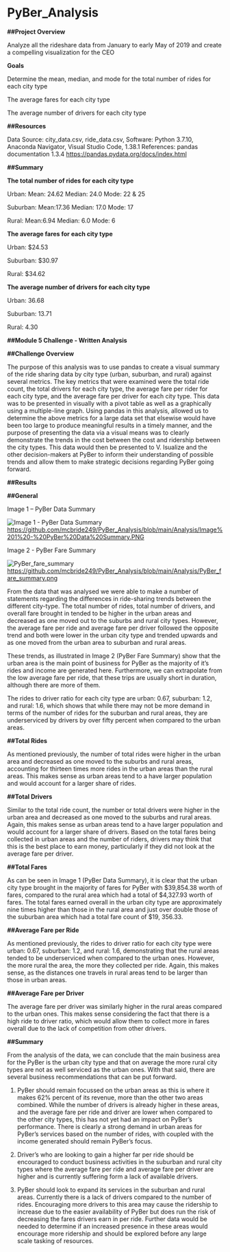 # PyBer_Analysis

**##Project Overview**

Analyze all the rideshare data from January to early May of 2019 and create a compelling visualization for the CEO

**Goals**

Determine the mean, median, and mode for the total number of rides for each city type
  
The average fares for each city type
  
The average number of drivers for each city type
  
**##Resources**

Data Source: city_data.csv, ride_data.csv, 
Software: Python 3.7.10, Anaconda Navigator, Visual Studio Code, 1.38.1
References: pandas documentation 1.3.4  https://pandas.pydata.org/docs/index.html

**##Summary**

 **The total number of rides for each city type**
  
  Urban: Mean: 24.62  Median: 24.0 Mode: 22 & 25
  
  Suburban: Mean:17.36 Median: 17.0 Mode: 17
  
  Rural: Mean:6.94 Median: 6.0 Mode: 6
  
  **The average fares for each city type**
  
  Urban: $24.53
  
  Suburban: $30.97
  
  Rural: $34.62
  
  **The average number of drivers for each city type**
  
  Urban: 36.68
  
  Suburban: 13.71
  
  Rural: 4.30
  
**##Module 5 Challenge - Written Analysis**

**##Challenge Overview**

The purpose of this analysis was to use pandas to create a visual summary of the ride sharing data by city type (urban, suburban, and rural) against several metrics. The key metrics that were examined were the total ride count, the total drivers for each city type, the average fare per rider for each city type, and the average fare per driver for each city type. This data was to be presented in visually with a pivot table as well as a graphically using a multiple-line graph. Using pandas in this analysis, allowed us to determine the above metrics for a large data set that elsewise would have been too large to produce meaningful results in a timely manner, and the purpose of presenting the data via a visual means was to clearly demonstrate the trends in the cost between the cost and ridership between the city types. This data would then be presented to V. Isualize and the other decision-makers at PyBer to inform their understanding of possible trends and allow them to make strategic decisions regarding PyBer going forward.


**##Results**

**##General**

Image 1 – PyBer Data Summary

![Image 1 - PyBer Data Summary](https://user-images.githubusercontent.com/92111396/143509091-26c7f5fd-33a4-449e-b966-0122dc45224c.PNG)
https://github.com/mcbride249/PyBer_Analysis/blob/main/Analysis/Image%201%20-%20PyBer%20Data%20Summary.PNG


Image 2 - PyBer Fare Summary

![PyBer_fare_summary](https://user-images.githubusercontent.com/92111396/143509097-b7c23cb9-4199-450a-81de-42a9f51874ba.png)
https://github.com/mcbride249/PyBer_Analysis/blob/main/Analysis/PyBer_fare_summary.png


From the data that was analysed we were able to make a number of statements regarding the differences in ride-sharing trends between the different city-type. The total number of rides, total number of drivers, and overall fare brought in tended to be higher in the urban areas and decreased as one moved out to the suburbs and rural city types. However, the average fare per ride and average fare per driver followed the opposite trend and both were lower in the urban city type and trended upwards and as one moved from the urban area to suburban and rural areas. 

These trends, as illustrated in Image 2 (PyBer Fare Summary) show that the urban area is the main point of business for PyBer as the majority of it’s rides and income are generated here. Furthermore, we can extrapolate from the low average fare per ride, that these trips are usually short in duration, although there are more of them.  

The rides to driver ratio for each city type are urban: 0.67, suburban: 1.2, and rural: 1.6, which shows that while there may not be more demand in terms of the number of rides for the suburban and rural areas, they are underserviced by drivers by over fifty percent when compared to the urban areas. 

**##Total Rides**

As mentioned previously, the number of total rides were higher in the urban area and decreased as one moved to the suburbs and rural areas, accounting for thirteen times more rides in the urban areas than the rural areas. This makes sense as urban areas tend to a have larger population and would account for a larger share of rides.

**##Total Drivers**

Similar to the total ride count, the number or total drivers were higher in the urban area and decreased as one moved to the suburbs and rural areas. Again, this makes sense as urban areas tend to a have larger population and would account for a larger share of drivers. Based on the total fares being collected in urban areas and the number of riders, drivers may think that this is the best place to earn money, particularly if they did not look at the average fare per driver.

**##Total Fares**

As can be seen in Image 1 (PyBer Data Summary), it is clear that the urban city type brought in the majority of fares for PyBer with $39,854.38 worth of fares, compared to the rural area which had a total of $4,327.93 worth of fares. The total fares earned overall in the urban city type are approximately nine times higher than those in the rural area and just over double those of the suburban area which had a total fare count of $19, 356.33. 

**##Average Fare per Ride**

As mentioned previously, the rides to driver ratio for each city type were urban: 0.67, suburban: 1.2, and rural: 1.6, demonstrating that the rural areas tended to be underserviced when compared to the urban ones. However, the more rural the area, the more they collected per ride. Again, this makes sense, as the distances one travels in rural areas tend to be larger than those in urban areas.

**##Average Fare per Driver**

The average fare per driver was similarly higher in the rural areas compared to the urban ones. This makes sense considering the fact that there is a high ride to driver ratio, which would allow them to collect more in fares overall due to the lack of competition from other drivers. 


**##Summary**

From the analysis of the data, we can conclude that the main business area for the PyBer is the urban city type and that on average the more rural city types are not as well serviced as the urban ones. With that said, there are several business recommendations that can be put forward.

  1. PyBer should remain focussed on the urban areas as this is where it makes 62% percent of its revenue, more than the other two areas combined. While the number of drivers is   already higher in these areas, and the average fare per ride and driver are lower when compared to the other city types, this has not yet had an impact on PyBer’s performance.   There is clearly a strong demand in urban areas for PyBer’s services based on the number of rides, with coupled with the income generated should remain PyBer’s focus. 

  2. Driver’s who are looking to gain a higher far per ride should be encouraged to conduct business activities in the suburban and rural city types where the average fare per     ride and average fare per driver are higher and is currently suffering form a lack of available drivers.

  3. PyBer should look to expand its services in the suburban and rural areas. Currently there is a lack of drivers compared to the number of rides. Encouraging more drivers to   this area may cause the ridership to increase due to the easier availability of PyBer but does run the risk of decreasing the fares drivers earn in per ride. Further data       would be needed to determine if an increased presence in these areas would encourage more ridership and should be explored before any large scale tasking of resources.      








